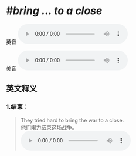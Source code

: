 # ***\#bring … to a close*** 
英音
<audio src="./media/bring … to a close1_AAC.aac" controls="controls"></audio>

美音
<audio src="./media/bring … to a close2_AAC.aac" controls="controls"></audio>



  

英文释义
---
### 1.**结束：**  

 > They tried hard to bring the war to a close.   
 > 他们竭力结束这场战争。    
<audio src="./media/11-close.aac" controls="controls"></audio>


